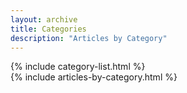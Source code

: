 ```yaml
---
layout: archive
title: Categories
description: "Articles by Category"
---
```

<div class="anchors">
    <div class="mb-5">
        {% include category-list.html %}
    </div>
    {% include articles-by-category.html %}
</div>
